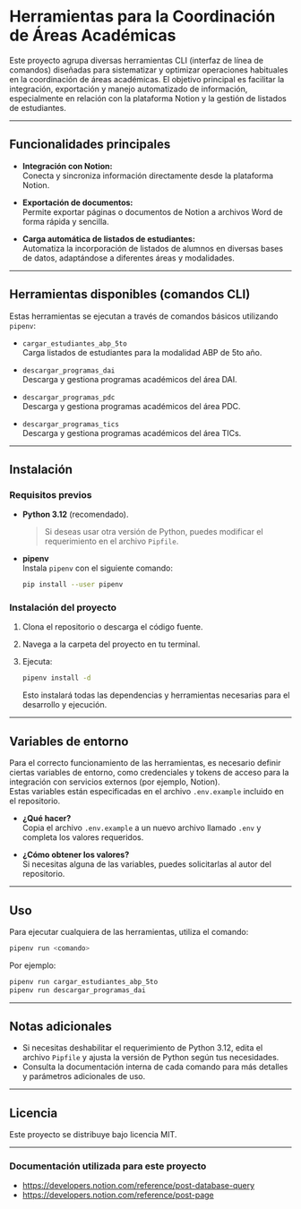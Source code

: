 # Herramientas para la Coordinación de Áreas Académicas

Este proyecto agrupa diversas herramientas CLI (interfaz de línea de comandos) diseñadas para sistematizar y optimizar operaciones habituales en la coordinación de áreas académicas. El objetivo principal es facilitar la integración, exportación y manejo automatizado de información, especialmente en relación con la plataforma Notion y la gestión de listados de estudiantes.

---

## Funcionalidades principales

- **Integración con Notion:**  
  Conecta y sincroniza información directamente desde la plataforma Notion.

- **Exportación de documentos:**  
  Permite exportar páginas o documentos de Notion a archivos Word de forma rápida y sencilla.

- **Carga automática de listados de estudiantes:**  
  Automatiza la incorporación de listados de alumnos en diversas bases de datos, adaptándose a diferentes áreas y modalidades.

---

## Herramientas disponibles (comandos CLI)

Estas herramientas se ejecutan a través de comandos básicos utilizando `pipenv`:

- `cargar_estudiantes_abp_5to`  
  Carga listados de estudiantes para la modalidad ABP de 5to año.

- `descargar_programas_dai`  
  Descarga y gestiona programas académicos del área DAI.

- `descargar_programas_pdc`  
  Descarga y gestiona programas académicos del área PDC.

- `descargar_programas_tics`  
  Descarga y gestiona programas académicos del área TICs.

---

## Instalación

### Requisitos previos

- **Python 3.12** (recomendado).

  > Si deseas usar otra versión de Python, puedes modificar el requerimiento en el archivo `Pipfile`.

- **pipenv**  
  Instala `pipenv` con el siguiente comando:

  ```bash
  pip install --user pipenv
  ```

### Instalación del proyecto

1. Clona el repositorio o descarga el código fuente.
2. Navega a la carpeta del proyecto en tu terminal.
3. Ejecuta:

   ```bash
   pipenv install -d
   ```

   Esto instalará todas las dependencias y herramientas necesarias para el desarrollo y ejecución.

---

## Variables de entorno

Para el correcto funcionamiento de las herramientas, es necesario definir ciertas variables de entorno, como credenciales y tokens de acceso para la integración con servicios externos (por ejemplo, Notion).  
Estas variables están especificadas en el archivo `.env.example` incluido en el repositorio.

- **¿Qué hacer?**  
  Copia el archivo `.env.example` a un nuevo archivo llamado `.env` y completa los valores requeridos.

- **¿Cómo obtener los valores?**  
  Si necesitas alguna de las variables, puedes solicitarlas al autor del repositorio.

---

## Uso

Para ejecutar cualquiera de las herramientas, utiliza el comando:

```bash
pipenv run <comando>
```

Por ejemplo:

```bash
pipenv run cargar_estudiantes_abp_5to
pipenv run descargar_programas_dai
```

---

## Notas adicionales

- Si necesitas deshabilitar el requerimiento de Python 3.12, edita el archivo `Pipfile` y ajusta la versión de Python según tus necesidades.
- Consulta la documentación interna de cada comando para más detalles y parámetros adicionales de uso.

---

## Licencia

Este proyecto se distribuye bajo licencia MIT.

---

### Documentación utilizada para este proyecto

- <https://developers.notion.com/reference/post-database-query>
- <https://developers.notion.com/reference/post-page>
